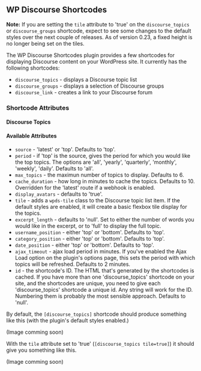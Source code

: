 ## WP Discourse Shortcodes


**Note:** If you are setting the `tile` attribute to 'true' on the `discourse_topics`
or `discourse_groups` shortcode, expect to see some changes to the default styles
over the next couple of releases. As of version 0.23, a fixed height is no longer being
set on the tiles.

The WP Discourse Shortcodes plugin provides a few shortcodes for displaying Discourse content
on your WordPress site. It currently has the following shortcodes:

- `discourse_topics` - displays a Discourse topic list
- `discourse_groups` - displays a selection of Discourse groups
- `discourse_link`   - creates a link to your Discourse forum

### Shortcode Attributes

#### Discourse Topics
#### Available Attributes

- `source` - 'latest' or 'top'. Defaults to 'top'.
- `period` - if 'top' is the source, gives the period for which you would like the top topics. The options are
'all', 'yearly', 'quarterly', 'monthly', 'weekly', 'daily'. Defaults to 'all'.
- `max_topics` - the maximun number of topics to display. Defaults to 6.
- `cache_duration` - how long in minutes to cache the topics. Defaults to 10. Overridden for the 'latest'
route if a webhook is enabled.
- `display_avatars` - defaults to 'true'.
- `tile` - adds a `wpds-tile` class to the Discourse topic list item. If the default styles are enabled,
it will create a basic flexbox tile display for the topics.
- `excerpt_length` - defaults to 'null'. Set to either the number of words you would like in the excerpt,
or to 'full' to display the full topic.
- `username_position` - either 'top' or 'bottom'. Defaults to 'top'.
- `category_position` - either 'top' or 'bottom'. Defaults to 'top'.
- `date_position` - either 'top' or 'bottom'. Defaults to 'top'.
- `ajax_timeout` - ajax load period in minutes. If you've enabled the Ajax Load option on the plugin's options page, this sets the
period with which topics will be refreshed. Defaults to 2 minutes.
- `id` - the shortcode's ID. The HTML that's generated by the shortcodes is cached. If you have more
than one 'discourse_topics' shortcode on your site, and the shortcodes are unique, you need to give
each 'discourse_topics' shortcode a unique id. Any string will work for the ID. Numbering them is
probably the most sensible approach. Defaults to 'null'.


By default, the `[discourse_topics]` shortcode should produce something like this (with the plugin's
default styles enabled.)

(Image comming soon)

With the `tile` attribute set to 'true' (`[discourse_topics tile=true]`) it should give you something
like this.

(Image comming soon)






